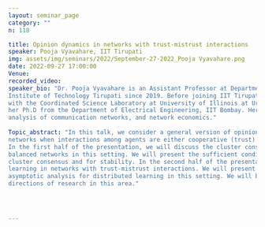 ```yaml
---
layout: seminar_page
category: ""
n: 118

title: Opinion dynamics in networks with trust-mistrust interactions
speaker: Pooja Vyavahare, IIT Tirupati
img: assets/img/seminars/2022/September-27-2022_Pooja Vyavahare.png
date: 2022-09-27 17:00:00 
Venue: 
recorded_video: 
speaker_bio: "Dr. Pooja Vyavahare is an Assistant Professor at Department of Electrical Engineering, Indian
Institute of Technology Tirupati since 2019. Before joining IIT Tirupati, she was a post-doctoral fellow
with the Coordinated Science Laboratory at University of Illinois at Urbana-Champaign. She obtained
her Ph.D from the Department of Electrical Engineering, IIT Bombay. Her research interests include
analysis of communication networks, and network economics."
 
Topic_abstract: "In this talk, we consider a general version of opinion dynamics in discrete-time multiagent
networks when interactions among agents are either cooperative (trust) or antagonistic (mistrust).
In the first half of the presentation, we will discuss the cluster consensus problem and role of structurally
balanced networks in this setting. We will present the sufficient condition on network structure to achieve
cluster consensus and for stability. In the second half of the presentation, we will discuss distributed
learning in networks with trust-mistrust interactions. We will present a distributed algorithm and its
asymptotic analysis for distributed learning in this setting. We will briefly touch upon some of the future
directions of research in this area."




---
```


